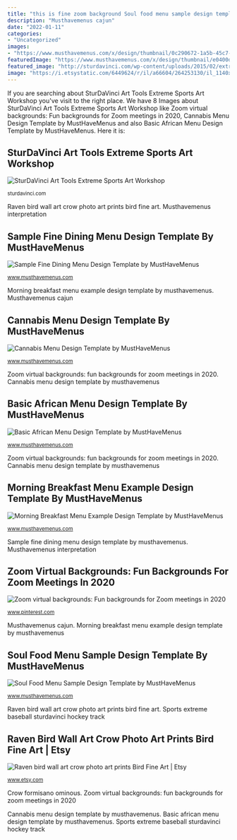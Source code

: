 ```yaml
---
title: "this is fine zoom background Soul food menu sample design template by musthavemenus"
description: "Musthavemenus cajun"
date: "2022-01-11"
categories:
- "Uncategorized"
images:
- "https://www.musthavemenus.com/x/design/thumbnail/0c290672-1a5b-45c7-8d30-0083c85588d3?width=500&amp;update=1601979011710"
featuredImage: "https://www.musthavemenus.com/x/design/thumbnail/e0400df9-ae8b-46d0-9395-2184950f6f8a?width=500&amp;update=1610065265168"
featured_image: "http://sturdavinci.com/wp-content/uploads/2015/02/extreme-2-e1424458965275.jpg"
image: "https://i.etsystatic.com/6449624/r/il/a66604/264253130/il_1140xN.264253130.jpg"
---
```


If you are searching about SturDaVinci Art Tools Extreme Sports Art Workshop you've visit to the right place. We have 8 Images about SturDaVinci Art Tools Extreme Sports Art Workshop like Zoom virtual backgrounds: Fun backgrounds for Zoom meetings in 2020, Cannabis Menu Design Template by MustHaveMenus and also Basic African Menu Design Template by MustHaveMenus. Here it is:

## SturDaVinci Art Tools Extreme Sports Art Workshop

![SturDaVinci Art Tools Extreme Sports Art Workshop](http://sturdavinci.com/wp-content/uploads/2015/02/extreme-2-e1424458965275.jpg "Basic african menu design template by musthavemenus")

<small>sturdavinci.com</small>

Raven bird wall art crow photo art prints bird fine art. Musthavemenus interpretation

## Sample Fine Dining Menu Design Template By MustHaveMenus

![Sample Fine Dining Menu Design Template by MustHaveMenus](https://www.musthavemenus.com/x/design/thumbnail/14a19f5a-822e-41bc-ba04-db52aa7d7b66?width=500&amp;update=1621729653668 "Raven bird wall art crow photo art prints bird fine art")

<small>www.musthavemenus.com</small>

Morning breakfast menu example design template by musthavemenus. Musthavemenus cajun

## Cannabis Menu Design Template By MustHaveMenus

![Cannabis Menu Design Template by MustHaveMenus](https://www.musthavemenus.com/x/design/thumbnail/0c290672-1a5b-45c7-8d30-0083c85588d3?width=500&amp;update=1601979011710 "Cannabis menu design template by musthavemenus")

<small>www.musthavemenus.com</small>

Zoom virtual backgrounds: fun backgrounds for zoom meetings in 2020. Cannabis menu design template by musthavemenus

## Basic African Menu Design Template By MustHaveMenus

![Basic African Menu Design Template by MustHaveMenus](https://www.musthavemenus.com/x/design/thumbnail/e0400df9-ae8b-46d0-9395-2184950f6f8a?width=500&amp;update=1610065265168 "Basic african menu design template by musthavemenus")

<small>www.musthavemenus.com</small>

Zoom virtual backgrounds: fun backgrounds for zoom meetings in 2020. Cannabis menu design template by musthavemenus

## Morning Breakfast Menu Example Design Template By MustHaveMenus

![Morning Breakfast Menu Example Design Template by MustHaveMenus](https://www.musthavemenus.com/x/design/thumbnail/cc4278f6-623a-484a-b151-f58dca0d7319?width=500&amp;update=1619376850370 "Zoom virtual backgrounds: fun backgrounds for zoom meetings in 2020")

<small>www.musthavemenus.com</small>

Sample fine dining menu design template by musthavemenus. Musthavemenus interpretation

## Zoom Virtual Backgrounds: Fun Backgrounds For Zoom Meetings In 2020

![Zoom virtual backgrounds: Fun backgrounds for Zoom meetings in 2020](https://i.pinimg.com/736x/71/0b/8d/710b8da294f5462ab53d3f9e305bd284.jpg "Soul food menu sample design template by musthavemenus")

<small>www.pinterest.com</small>

Musthavemenus cajun. Morning breakfast menu example design template by musthavemenus

## Soul Food Menu Sample Design Template By MustHaveMenus

![Soul Food Menu Sample Design Template by MustHaveMenus](https://renderer.mhme.nu/design/thumbnail/428fbabf-e9d8-48c7-954f-c77a12ee0a5e?width=500&amp;update=1628873926426 "Cannabis menu design template by musthavemenus")

<small>www.musthavemenus.com</small>

Raven bird wall art crow photo art prints bird fine art. Sports extreme baseball sturdavinci hockey track

## Raven Bird Wall Art Crow Photo Art Prints Bird Fine Art | Etsy

![Raven bird wall art crow photo art prints Bird Fine Art | Etsy](https://i.etsystatic.com/6449624/r/il/a66604/264253130/il_1140xN.264253130.jpg "Musthavemenus cajun")

<small>www.etsy.com</small>

Crow formisano ominous. Zoom virtual backgrounds: fun backgrounds for zoom meetings in 2020

Cannabis menu design template by musthavemenus. Basic african menu design template by musthavemenus. Sports extreme baseball sturdavinci hockey track
